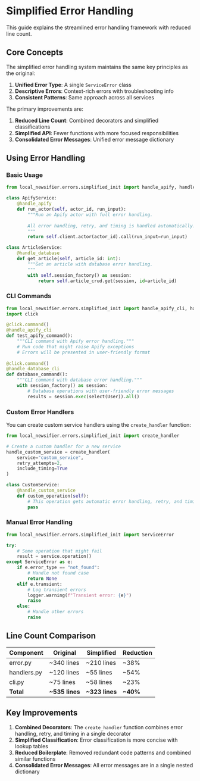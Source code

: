 # Simplified Error Handling

This guide explains the streamlined error handling framework with reduced line count.

## Core Concepts

The simplified error handling system maintains the same key principles as the original:

1. **Unified Error Type**: A single `ServiceError` class
2. **Descriptive Errors**: Context-rich errors with troubleshooting info
3. **Consistent Patterns**: Same approach across all services

The primary improvements are:

1. **Reduced Line Count**: Combined decorators and simplified classifications
2. **Simplified API**: Fewer functions with more focused responsibilities
3. **Consolidated Error Messages**: Unified error message dictionary

## Using Error Handling

### Basic Usage

```python
from local_newsifier.errors.simplified_init import handle_apify, handle_database, ServiceError

class ApifyService:
    @handle_apify
    def run_actor(self, actor_id, run_input):
        """Run an Apify actor with full error handling.
        
        All error handling, retry, and timing is handled automatically.
        """
        return self.client.actor(actor_id).call(run_input=run_input)

class ArticleService:
    @handle_database
    def get_article(self, article_id: int):
        """Get an article with database error handling.
        """
        with self.session_factory() as session:
            return self.article_crud.get(session, id=article_id)
```

### CLI Commands

```python
from local_newsifier.errors.simplified_init import handle_apify_cli, handle_database_cli
import click

@click.command()
@handle_apify_cli
def test_apify_command():
    """CLI command with Apify error handling."""
    # Run code that might raise Apify exceptions
    # Errors will be presented in user-friendly format
    
@click.command()
@handle_database_cli
def database_command():
    """CLI command with database error handling."""
    with session_factory() as session:
        # Database operations with user-friendly error messages
        results = session.exec(select(User)).all()
```

### Custom Error Handlers

You can create custom service handlers using the `create_handler` function:

```python
from local_newsifier.errors.simplified_init import create_handler

# Create a custom handler for a new service
handle_custom_service = create_handler(
    service="custom_service",
    retry_attempts=2,
    include_timing=True
)

class CustomService:
    @handle_custom_service
    def custom_operation(self):
        # This operation gets automatic error handling, retry, and timing
        pass
```

### Manual Error Handling

```python
from local_newsifier.errors.simplified_init import ServiceError

try:
    # Some operation that might fail
    result = service.operation()
except ServiceError as e:
    if e.error_type == "not_found":
        # Handle not found case
        return None
    elif e.transient:
        # Log transient errors
        logger.warning(f"Transient error: {e}")
        raise
    else:
        # Handle other errors
        raise
```

## Line Count Comparison

| Component | Original | Simplified | Reduction |
|-----------|----------|------------|-----------|
| error.py  | ~340 lines | ~210 lines | ~38% |
| handlers.py | ~120 lines | ~55 lines | ~54% |
| cli.py | ~75 lines | ~58 lines | ~23% |
| **Total** | **~535 lines** | **~323 lines** | **~40%** |

## Key Improvements

1. **Combined Decorators**: The `create_handler` function combines error handling, retry, and timing in a single decorator
2. **Simplified Classification**: Error classification is more concise with lookup tables
3. **Reduced Boilerplate**: Removed redundant code patterns and combined similar functions
4. **Consolidated Error Messages**: All error messages are in a single nested dictionary
